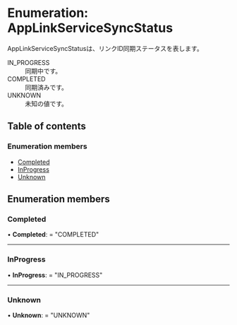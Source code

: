 # Enumeration: AppLinkServiceSyncStatus


<div lang=\"ja\">AppLinkServiceSyncStatusは、リンクID同期ステータスを表します。</div>  <dl class=term>   <dt class=\"term__item\">IN_PROGRESS</dt>   <dd class=\"term__desc\"><span lang=\"ja\">同期中です。</span></dd>   <dt class=\"term__item\">COMPLETED</dt>   <dd class=\"term__desc\"><span lang=\"ja\">同期済みです。</span></dd>   <dt class=\"term__item\">UNKNOWN</dt>   <dd class=\"term__desc\"><span lang=\"ja\">未知の値です。</span></dd> </dl>

## Table of contents

### Enumeration members

- [Completed](applinkservicesyncstatus.md#completed)
- [InProgress](applinkservicesyncstatus.md#inprogress)
- [Unknown](applinkservicesyncstatus.md#unknown)

## Enumeration members

### Completed

• **Completed**: = "COMPLETED"

___

### InProgress

• **InProgress**: = "IN\_PROGRESS"

___

### Unknown

• **Unknown**: = "UNKNOWN"
